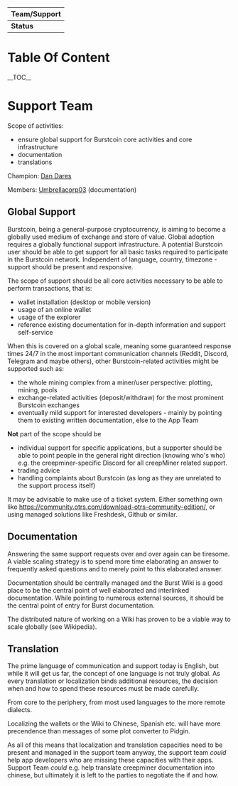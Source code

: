 | Team/Support |
|--------------|
| **Status**   |

Table Of Content
================

\_\_TOC\_\_

Support Team
============

Scope of activities:

-   ensure global support for Burstcoin core activities and core infrastructure
-   documentation
-   translations

Champion: [Dan Dares](user-dan-dares.md)

Members: [Umbrellacorp03](user-umbrellacorp03.md) (documentation)

Global Support
--------------

Burstcoin, being a general-purpose cryptocurrency, is aiming to become a globally used medium of exchange and store of value. Global adoption requires a globally functional support infrastructure. A potential Burstcoin user should be able to get support for all basic tasks required to participate in the Burstcoin network. Independent of language, country, timezone - support should be present and responsive.

The scope of support should be all core activities necessary to be able to perform transactions, that is:

-   wallet installation (desktop or mobile version)
-   usage of an online wallet
-   usage of the explorer
-   reference existing documentation for in-depth information and support self-service

When this is covered on a global scale, meaning some guaranteed response times 24/7 in the most important communication channels (Reddit, Discord, Telegram and maybe others), other Burstcoin-related activities might be supported such as:

-   the whole mining complex from a miner/user perspective: plotting, mining, pools
-   exchange-related activities (deposit/withdraw) for the most prominent Burstcoin exchanges
-   eventually mild support for interested developers - mainly by pointing them to existing written documentation, else to the App Team

**Not** part of the scope should be

-   individual support for specific applications, but a supporter should be able to point people in the general right direction (knowing who's who) e.g. the creepminer-specific Discord for all creepMiner related support.
-   trading advice
-   handling complaints about Burstcoin (as long as they are unrelated to the support process itself)

It may be advisable to make use of a ticket system. Either something own like <https://community.otrs.com/download-otrs-community-edition/>, or using managed solutions like Freshdesk, Github or similar.

Documentation
-------------

Answering the same support requests over and over again can be tiresome. A viable scaling strategy is to spend more time elaborating an answer to frequently asked questions and to merely point to this elaborated answer.

Documentation should be centrally managed and the Burst Wiki is a good place to be the central point of well elaborated and interlinked documentation. While pointing to numerous external sources, it should be the central point of entry for Burst documentation.

The distributed nature of working on a Wiki has proven to be a viable way to scale globally (see Wikipedia).

Translation
-----------

The prime language of communication and support today is English, but while it will get us far, the concept of one language is not truly global. As every translation or localization binds additional resources, the decision when and how to spend these resources must be made carefully.

From core to the periphery, from most used languages to the more remote dialects.

Localizing the wallets or the Wiki to Chinese, Spanish etc. will have more precendence than messages of some plot converter to Pidgin.

As all of this means that localization and translation capacities need to be present and managed in the support team anyway, the support team *could* help app developers who are missing these capacities with their apps. Support Team *could* e.g. help translate creepminer documentation into chinese, but ultimately it is left to the parties to negotiate the if and how.
